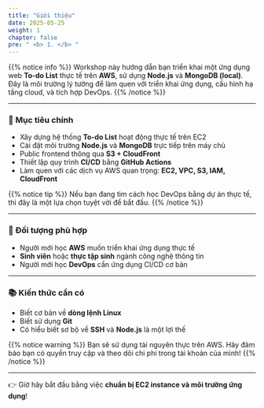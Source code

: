 ```yaml
---
title: "Giới thiệu"
date: 2025-05-25
weight: 1
chapter: false
pre: " <b> 1. </b> "
---
```


{{% notice info %}}
Workshop này hướng dẫn bạn triển khai một ứng dụng web **To-do List** thực tế trên **AWS**, sử dụng **Node.js** và **MongoDB (local)**. Đây là môi trường lý tưởng để làm quen với triển khai ứng dụng, cấu hình hạ tầng cloud, và tích hợp DevOps.
{{% /notice %}}

---

### 🎯 Mục tiêu chính

- Xây dựng hệ thống **To-do List** hoạt động thực tế trên EC2
- Cài đặt môi trường **Node.js** và **MongoDB** trực tiếp trên máy chủ
- Public frontend thông qua **S3 + CloudFront**
- Thiết lập quy trình **CI/CD** bằng **GitHub Actions**
- Làm quen với các dịch vụ AWS quan trọng: **EC2, VPC, S3, IAM, CloudFront**

{{% notice tip %}}
Nếu bạn đang tìm cách học DevOps bằng dự án thực tế, thì đây là một lựa chọn tuyệt vời để bắt đầu.
{{% /notice %}}

---

### 👤 Đối tượng phù hợp

- Người mới học **AWS** muốn triển khai ứng dụng thực tế
- **Sinh viên** hoặc **thực tập sinh** ngành công nghệ thông tin
- Người mới học **DevOps** cần ứng dụng CI/CD cơ bản

---

### 📚 Kiến thức cần có

- Biết cơ bản về **dòng lệnh Linux**
- Biết sử dụng **Git**
- Có hiểu biết sơ bộ về **SSH** và **Node.js** là một lợi thế

{{% notice warning %}}
Bạn sẽ sử dụng tài nguyên thực trên AWS. Hãy đảm bảo bạn có quyền truy cập và theo dõi chi phí trong tài khoản của mình!
{{% /notice %}}

---

👉 Giờ hãy bắt đầu bằng việc **chuẩn bị EC2 instance và môi trường ứng dụng**!
